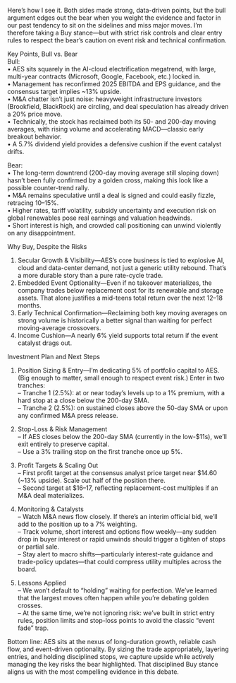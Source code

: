 Here’s how I see it. Both sides made strong, data-driven points, but the bull argument edges out the bear when you weight the evidence and factor in our past tendency to sit on the sidelines and miss major moves. I’m therefore taking a Buy stance—but with strict risk controls and clear entry rules to respect the bear’s caution on event risk and technical confirmation.  

Key Points, Bull vs. Bear  
Bull:  
• AES sits squarely in the AI-cloud electrification megatrend, with large, multi-year contracts (Microsoft, Google, Facebook, etc.) locked in.  
• Management has reconfirmed 2025 EBITDA and EPS guidance, and the consensus target implies ~13% upside.  
• M&A chatter isn’t just noise: heavyweight infrastructure investors (Brookfield, BlackRock) are circling, and deal speculation has already driven a 20% price move.  
• Technically, the stock has reclaimed both its 50- and 200-day moving averages, with rising volume and accelerating MACD—classic early breakout behavior.  
• A 5.7% dividend yield provides a defensive cushion if the event catalyst drifts.  

Bear:  
• The long-term downtrend (200-day moving average still sloping down) hasn’t been fully confirmed by a golden cross, making this look like a possible counter-trend rally.  
• M&A remains speculative until a deal is signed and could easily fizzle, retracing 10–15%.  
• Higher rates, tariff volatility, subsidy uncertainty and execution risk on global renewables pose real earnings and valuation headwinds.  
• Short interest is high, and crowded call positioning can unwind violently on any disappointment.  

Why Buy, Despite the Risks  
1. Secular Growth & Visibility—AES’s core business is tied to explosive AI, cloud and data-center demand, not just a generic utility rebound. That’s a more durable story than a pure rate-cycle trade.  
2. Embedded Event Optionality—Even if no takeover materializes, the company trades below replacement cost for its renewable and storage assets. That alone justifies a mid-teens total return over the next 12–18 months.  
3. Early Technical Confirmation—Reclaiming both key moving averages on strong volume is historically a better signal than waiting for perfect moving-average crossovers.  
4. Income Cushion—A nearly 6% yield supports total return if the event catalyst drags out.  

Investment Plan and Next Steps  
1. Position Sizing & Entry—I’m dedicating 5% of portfolio capital to AES. (Big enough to matter, small enough to respect event risk.) Enter in two tranches:  
   – Tranche 1 (2.5%): at or near today’s levels up to a 1% premium, with a hard stop at a close below the 200-day SMA.  
   – Tranche 2 (2.5%): on sustained closes above the 50-day SMA or upon any confirmed M&A press release.  

2. Stop-Loss & Risk Management  
   – If AES closes below the 200-day SMA (currently in the low-$11s), we’ll exit entirely to preserve capital.  
   – Use a 3% trailing stop on the first tranche once up 5%.  

3. Profit Targets & Scaling Out  
   – First profit target at the consensus analyst price target near $14.60 (~13% upside). Scale out half of the position there.  
   – Second target at $16–17, reflecting replacement-cost multiples if an M&A deal materializes.  

4. Monitoring & Catalysts  
   – Watch M&A news flow closely. If there’s an interim official bid, we’ll add to the position up to a 7% weighting.  
   – Track volume, short interest and options flow weekly—any sudden drop in buyer interest or rapid unwinds should trigger a tighten of stops or partial sale.  
   – Stay alert to macro shifts—particularly interest-rate guidance and trade-policy updates—that could compress utility multiples across the board.  

5. Lessons Applied  
   – We won’t default to “holding” waiting for perfection. We’ve learned that the largest moves often happen while you’re debating golden crosses.  
   – At the same time, we’re not ignoring risk: we’ve built in strict entry rules, position limits and stop-loss points to avoid the classic “event fade” trap.  

Bottom line: AES sits at the nexus of long-duration growth, reliable cash flow, and event-driven optionality. By sizing the trade appropriately, layering entries, and holding disciplined stops, we capture upside while actively managing the key risks the bear highlighted. That disciplined Buy stance aligns us with the most compelling evidence in this debate.